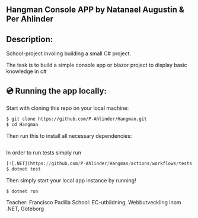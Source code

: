 ## Hangman Console APP by Natanael Augustin & Per Ahlinder

## Description:

School-project involing building a small C# project. 

The task is to build a simple console app or blazor project to display basic knowledge in c#

## 💿 Running the app locally:

Start with cloning this repo on your local machine:

```sh
$ git clone https://github.com/P-Ahlinder/Hangman.git
$ cd Hangman
```

Then run this to install all necessary dependencies:

```sh
```

In order to run tests simply run

```py
[![.NET](https://github.com/P-Ahlinder/Hangman/actions/workflows/tests.yml/badge.svg)](https://github.com/P-Ahlinder/Hangman/actions/workflows/tests.yml)
$ dotnet test

```

Then simply start your local app instance by running!

```sh
$ dotnet run
```

Teacher: Francisco Padilla
School: EC-utbildning, Webbutveckling inom .NET, Göteborg
